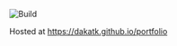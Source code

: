 ![Build](https://github.com/dakatk/portfolio/workflows/build-deploy/badge.svg)

Hosted at https://dakatk.github.io/portfolio
